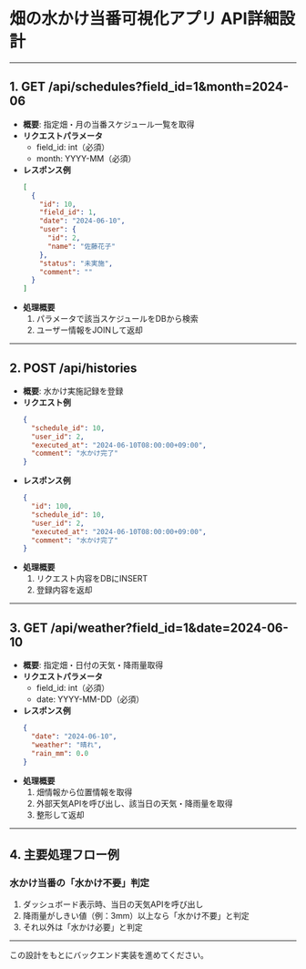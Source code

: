 # 畑の水かけ当番可視化アプリ API詳細設計

---

## 1. GET /api/schedules?field_id=1&month=2024-06
- **概要**: 指定畑・月の当番スケジュール一覧を取得
- **リクエストパラメータ**
  - field_id: int（必須）
  - month: YYYY-MM（必須）
- **レスポンス例**
  ```json
  [
    {
      "id": 10,
      "field_id": 1,
      "date": "2024-06-10",
      "user": {
        "id": 2,
        "name": "佐藤花子"
      },
      "status": "未実施",
      "comment": ""
    }
  ]
  ```
- **処理概要**
  1. パラメータで該当スケジュールをDBから検索
  2. ユーザー情報をJOINして返却

---

## 2. POST /api/histories
- **概要**: 水かけ実施記録を登録
- **リクエスト例**
  ```json
  {
    "schedule_id": 10,
    "user_id": 2,
    "executed_at": "2024-06-10T08:00:00+09:00",
    "comment": "水かけ完了"
  }
  ```
- **レスポンス例**
  ```json
  {
    "id": 100,
    "schedule_id": 10,
    "user_id": 2,
    "executed_at": "2024-06-10T08:00:00+09:00",
    "comment": "水かけ完了"
  }
  ```
- **処理概要**
  1. リクエスト内容をDBにINSERT
  2. 登録内容を返却

---

## 3. GET /api/weather?field_id=1&date=2024-06-10
- **概要**: 指定畑・日付の天気・降雨量取得
- **リクエストパラメータ**
  - field_id: int（必須）
  - date: YYYY-MM-DD（必須）
- **レスポンス例**
  ```json
  {
    "date": "2024-06-10",
    "weather": "晴れ",
    "rain_mm": 0.0
  }
  ```
- **処理概要**
  1. 畑情報から位置情報を取得
  2. 外部天気APIを呼び出し、該当日の天気・降雨量を取得
  3. 整形して返却

---

## 4. 主要処理フロー例

### 水かけ当番の「水かけ不要」判定
1. ダッシュボード表示時、当日の天気APIを呼び出し
2. 降雨量がしきい値（例：3mm）以上なら「水かけ不要」と判定
3. それ以外は「水かけ必要」と判定

---

この設計をもとにバックエンド実装を進めてください。 